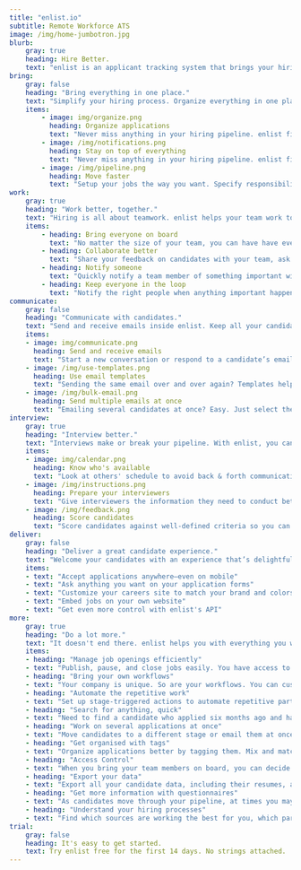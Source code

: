 ```yaml
---
title: "enlist.io"
subtitle: Remote Workforce ATS
image: /img/home-jumbotron.jpg
blurb:
    gray: true
    heading: Hire Better.
    text: "enlist is an applicant tracking system that brings your hiring back in control. Collaborate with your team, communicate with your candidates, get more out of your interviews, automate what's repetitive, and make better decisions."
bring:
    gray: false
    heading: "Bring everything in one place."
    text: "Simplify your hiring process. Organize everything in one place, know what needs your attention, and move faster."
    items:
        - image: img/organize.png
          heading: Organize applications  
          text: "Never miss anything in your hiring pipeline. enlist finds what needs your attention so you don't have to."
        - image: /img/notifications.png
          heading: Stay on top of everything
          text: "Never miss anything in your hiring pipeline. enlist finds what needs your attention so you don't have to."
        - image: /img/pipeline.png
          heading: Move faster
          text: "Setup your jobs the way you want. Specify responsibilities for different team members. Automate what's repetitive."
work:
    gray: true
    heading: "Work better, together."
    text: "Hiring is all about teamwork. enlist helps your team work together to make better hiring decisions."
    items:
        - heading: Bring everyone on board  
          text: "No matter the size of your team, you can have have everyone contribute with enlist."
        - heading: Collaborate better
          text: "Share your feedback on candidates with your team, ask for their feedback, and manage it all easily."
        - heading: Notify someone  
          text: "Quickly notify a team member of something important with a simple @mention."
        - heading: Keep everyone in the loop
          text: "Notify the right people when anything important happens, automatically."
communicate: 
    gray: false
    heading: "Communicate with candidates."
    text: "Send and receive emails inside enlist. Keep all your candidate communication in one place."
    items:
    - image: img/communicate.png
      heading: Send and receive emails  
      text: "Start a new conversation or respond to a candidate’s email from inside enlist."
    - image: /img/use-templates.png
      heading: Use email templates
      text: "Sending the same email over and over again? Templates help you save yourself some time and work."
    - image: /img/bulk-email.png
      heading: Send multiple emails at once
      text: "Emailing several candidates at once? Easy. Just select them, write your email (or choose a template) and hit send."
interview:
    gray: true
    heading: "Interview better."
    text: "Interviews make or break your pipeline. With enlist, you can conduct better, more focused interviews, and make better decisions."
    items:
    - image: img/calendar.png
      heading: Know who's available 
      text: "Look at others' schedule to avoid back & forth communication and clashes."
    - image: /img/instructions.png
      heading: Prepare your interviewers
      text: "Give interviewers the information they need to conduct better, more focused interviews."
    - image: /img/feedback.png
      heading: Score candidates
      text: "Score candidates against well-defined criteria so you can make better decisions, faster."
deliver:
    gray: false
    heading: "Deliver a great candidate experience."
    text: "Welcome your candidates with an experience that’s delightful. enlist helps you create a job board that matches your brand in no time."
    items:
    - text: "Accept applications anywhere—even on mobile"
    - text: "Ask anything you want on your application forms"
    - text: "Customize your careers site to match your brand and colors"
    - text: "Embed jobs on your own website"
    - text: "Get even more control with enlist's API"
more:
    gray: true
    heading: "Do a lot more."
    text: "It doesn't end there. enlist helps you with everything you want in an applicant tracking system."
    items:
    - heading: "Manage job openings efficiently"
    - text: "Publish, pause, and close jobs easily. You have access to all you data even when the job is closed."
    - heading: "Bring your own workflows"
    - text: "Your company is unique. So are your workflows. You can customize everything in enlist to suit your needs."
    - heading: "Automate the repetitive work"
    - text: "Set up stage-triggered actions to automate repetitive parts of your job pipeline, like sending emails or questionnaires."
    - heading: "Search for anything, quick"
    - text: "Need to find a candidate who applied six months ago and had a specific word in their resume? Easy."
    - heading: "Work on several applications at once"
    - text: "Move candidates to a different stage or email them at once with bulk actions."
    - heading: "Get organised with tags"
    - text: "Organize applications better by tagging them. Mix and match tags to filter applications."
    - heading: "Access Control"
    - text: "When you bring your team members on board, you can decide who gets to see exactly what."
    - heading: "Export your data"
    - text: "Export all your candidate data, including their resumes, anytime you want with a single click."
    - heading: "Get more information with questionnaires"
    - text: "As candidates move through your pipeline, at times you may want some extra information from them. Questionnaires make that a breeze."
    - heading: "Understand your hiring processes"
    - text: "Find which sources are working the best for you, which parts of your job pipeline are slowing you down with actionable hiring reports."
trial:
    gray: false
    heading: It's easy to get started.
    text: Try enlist free for the first 14 days. No strings attached.
---
```


